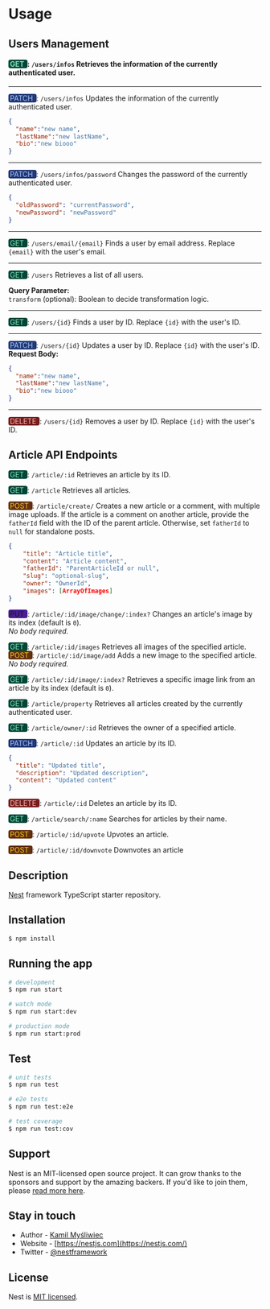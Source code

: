 



# Usage

## Users Management 

#### <get> GET </get> : `/users/infos`  Retrieves the information of the currently authenticated user.

---
<patch> PATCH </patch> : `/users/infos` Updates the information of the currently authenticated user.  

```json
{
  "name":"new name",
  "lastName":"new lastName",
  "bio":"new biooo"
}

```
---
<patch> PATCH </patch> : `/users/infos/password` Changes the password of the currently authenticated user.


```json
{
  "oldPassword": "currentPassword",
  "newPassword": "newPassword"
}
```


---

<get> GET </get> : `/users/email/{email}` Finds a user by email address. Replace `{email}` with the user's email.

---

<get> GET </get> : `/users` Retrieves a list of all users.

**Query Parameter:**  
`transform` (optional): Boolean to decide transformation logic.


---

<get> GET </get> : `/users/{id}` Finds a user by ID. Replace `{id}` with the user's ID.

---

<patch> PATCH </patch> : `/users/{id}` Updates a user by ID. Replace `{id}` with the user's ID.
**Request Body:** 

```json
{
  "name":"new name",
  "lastName":"new lastName",
  "bio":"new biooo"
}
```


---

<delete> DELETE </delete> :  `/users/{id}` Removes a user by ID. Replace `{id}` with the user's ID.



## Article API Endpoints
  <get> GET </get> : `/article/:id` Retrieves an article by its ID.
 
<get> GET </get>: `/article` Retrieves all articles.

<post> POST </post>: `/article/create/` Creates a new article or a comment, with multiple image uploads. If the article is a comment on another article, provide the `fatherId` field with the ID of the parent article. Otherwise, set `fatherId` to `null` for standalone posts.  
```json
{
    "title": "Article title",
    "content": "Article content",
    "fatherId": "ParentArticleId or null",
    "slug": "optional-slug",
    "owner": "OwnerId",
    "images": [ArrayOfImages]
}
```

<put> PUT </put>: `/article/:id/image/change/:index?` Changes an article's image by its index (default is `0`).  
*No body required.*

<get> GET </get>: `/article/:id/images` Retrieves all images of the specified article.  
<post> POST </post>: `/article/:id/image/add` Adds a new image to the specified article.
*No body required.*
 
<get> GET </get>: `/article/:id/image/:index?` Retrieves a specific image link from an article by its index (default is `0`).
 
<get> GET </get>: `/article/property` Retrieves all articles created by the currently authenticated user.
 
<get> GET </get>: `/article/owner/:id` Retrieves the owner of a specified article.
 
<patch> PATCH </patch>: `/article/:id` Updates an article by its ID.


```json
{
  "title": "Updated title",
  "description": "Updated description",
  "content": "Updated content"
}
```
 
<delete> DELETE </delete>: `/article/:id` Deletes an article by its ID.
 
 
<get> GET </get> : `/article/search/:name` Searches for articles by their name.
 
<post> POST </post> : `/article/:id/upvote` Upvotes an article.
 
<post> POST </post> : `/article/:id/downvote` Downvotes an article


## Description

[Nest](https://github.com/nestjs/nest) framework TypeScript starter repository.

## Installation

```bash
$ npm install
```

## Running the app

```bash
# development
$ npm run start

# watch mode
$ npm run start:dev

# production mode
$ npm run start:prod
```

## Test

```bash
# unit tests
$ npm run test

# e2e tests
$ npm run test:e2e

# test coverage
$ npm run test:cov
```

## Support

Nest is an MIT-licensed open source project. It can grow thanks to the sponsors and support by the amazing backers. If
you'd like to join them, please [read more here](https://docs.nestjs.com/support).

## Stay in touch

- Author - [Kamil Myśliwiec](https://kamilmysliwiec.com)
- Website - [https://nestjs.com](https://nestjs.com/)
- Twitter - [@nestframework](https://twitter.com/nestframework)

## License

Nest is [MIT licensed](LICENSE).
<style>
get { 
 
  background-color :rgb(1, 71, 55) ;
  border-color : rgb(229, 231, 235);
  border-radius : 4px;
  color:  rgb(132, 225, 188);
  border-style: solid;  
  border-width : 0px;
  
  padding-right: 3px;
  padding-left: 3px;

  }
post { 
 
  background-color :rgb(99, 49, 18);
  border-color : rgb(229, 231, 235);
  border-radius : 4px;
  color:  rgb(250, 202, 21) ;
  border-style: solid;  
  border-width : 0px;
  
  padding-right: 3px;
  padding-left: 3px;

  }
patch { 
 
  background-color :rgb(35, 56, 118) ;
  border-color : rgb(229, 231, 235);
  border-radius : 4px;
  color:  rgb(164, 202, 254);
  border-style: solid;  
  border-width : 0px;
  
  padding-right: 3px;
  padding-left: 3px;

  }

delete { 
 
  background-color :rgb(119, 29, 29) ;
  border-color : rgb(229, 231, 235);
  border-radius : 4px;
  color:  rgb(248, 180, 180);
  border-style: solid;  
  border-width : 0px;
  
  padding-right: 3px;
  padding-left: 3px;

  }
put{ 
 
  background-color :rgb(74, 29, 150) ;
  border-color : rgb(229, 231, 235);
  border-radius : 4px;
  color:  rgb(202, 191, 253)
  border-width : 0px;
  
  padding-right: 3px;
  padding-left: 3px;

  }
</style>

